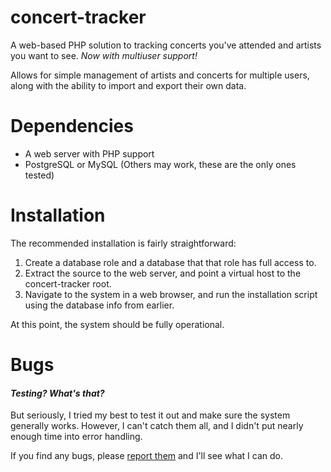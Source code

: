 # concert-tracker
A web-based PHP solution to tracking concerts you've attended and artists you want to see. *Now with multiuser support!*

Allows for simple management of artists and concerts for multiple users, along with the ability to import and export their own data.

# Dependencies
* A web server with PHP support
* PostgreSQL or MySQL (Others may work, these are the only ones tested)

# Installation
The recommended installation is fairly straightforward:

1. Create a database role and a database that that role has full access to.
2. Extract the source to the web server, and point a virtual host to the concert-tracker root.
3. Navigate to the system in a web browser, and run the installation script using the database info from earlier.

At this point, the system should be fully operational.

# Bugs
#### *Testing? What's that?*
But seriously, I tried my best to test it out and make sure the system generally works. However, I can't catch them all, and I didn't put nearly enough time into error handling.

If you find any bugs, please [report them](https://github.com/Erdubya/concert-tracker/issues) and I'll see what I can do.
